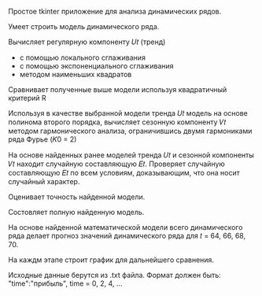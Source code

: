 Простое tkinter приложение для анализа динамических рядов.

Умеет строить модель динамического ряда.

Вычисляет регулярную компоненту 𝑈𝑡 (тренд)
- с помощью локального сглаживания
- с помощью экспоненциального сглаживания
- методом наименьших квадратов

Сравнивает полученные выше модели используя квадратичный критерий R

Используя в качестве выбранной модели тренда 𝑈𝑡 модель на основе полинома второго порядка, вычисляет сезонную компоненту 𝑉𝑡 методом гармонического анализа, ограничившись двумя гармониками ряда Фурье (𝐾0 = 2) 

На основе найденных ранее моделей тренда 𝑈𝑡 и сезонной компоненты 𝑉𝑡 находит случайную составляющую 𝐸𝑡. Проверяет случайную составляющую 𝐸𝑡 по всем условиям, доказывающим, что она носит случайный характер.

Оценивает точность найденной модели.

Состовляет полную найденную модель.

На основе найденной математической модели всего динамического ряда делает прогноз значений динамического ряда для 𝑡 = 64, 66, 68, 70.

На каждм этапе строит график для дальнейшего сравнения.

Исходные данные берутся из .txt файла. Формат должен быть: "time":"прибыль", time = 0, 2, 4, ...
